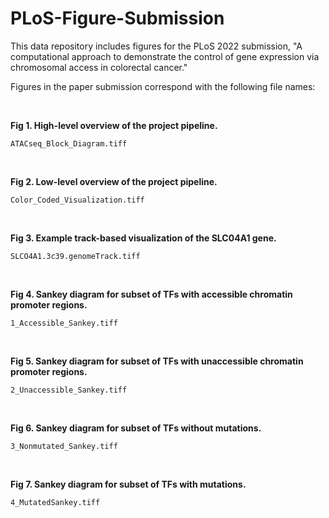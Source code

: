 # PLoS-Figure-Submission
This data repository includes figures for the PLoS 2022 submission, "A computational approach to demonstrate the control of gene
expression via chromosomal access in colorectal cancer."

Figures in the paper submission correspond with the following file names:

  <br>

  **Fig 1. High-level overview of the project pipeline.**
    
  ```ATACseq_Block_Diagram.tiff```
  
  <br>
  
  **Fig 2. Low-level overview of the project pipeline.**
  
  ```Color_Coded_Visualization.tiff```
  
  <br>
  
  **Fig 3. Example track-based visualization of the SLC04A1 gene.**
  
  ```SLCO4A1.3c39.genomeTrack.tiff```
  
  <br>
  
  **Fig 4. Sankey diagram for subset of TFs with accessible chromatin promoter
regions.**
  
  ```1_Accessible_Sankey.tiff```
  
  <br>
  
  **Fig 5. Sankey diagram for subset of TFs with unaccessible chromatin
promoter regions.**
  
  ```2_Unaccessible_Sankey.tiff```
  
  <br>
  
  **Fig 6. Sankey diagram for subset of TFs without mutations.**
  
  ```3_Nonmutated_Sankey.tiff```
  
  <br>
  
  **Fig 7. Sankey diagram for subset of TFs with mutations.**
  
  ```4_MutatedSankey.tiff```
